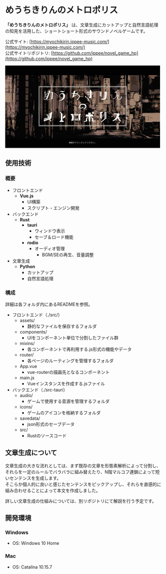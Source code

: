 # めうちきりんのメトロポリス

**「めうちきりんのメトロポリス」** は、文章生成にカットアップと自然言語処理の知見を活用した、ショートショート形式のサウンドノベルゲームです。  

公式サイト: [https://myochikirin.ippee-music.com/](https://myochikirin.ippee-music.com/)  
公式サイトリポジトリ: [https://github.com/ippee/novel_game_hp](https://github.com/ippee/novel_game_hp)  

![title](./assets/title.jpg)  

## 使用技術
### 概要
- フロントエンド
  - **Vue.js**
    - UI構築
    - スクリプト・エンジン開発
- バックエンド
  - **Rust**
    - **tauri**
      - ウィンドウ表示
      - セーブ＆ロード機能
    - **rodio**
      - オーディオ管理
        - BGM/SEの再生、音量調整
- 文章生成
  - **Python**
    - カットアップ
    - 自然言語処理

### 構成
詳細は各フォルダ内にあるREADMEを参照。

- フロントエンド（./src/）
  - assets/
    - 静的なファイルを保存するフォルダ
  - components/
    - UIをコンポーネント単位で分割したファイル群
  - mixins/
    - 各コンポーネントで再利用する.js形式の機能やデータ
  - router/
    - 各ページのルーティングを管理するフォルダ
  - App.vue
    - vue-routerの描画先となるコンポーネント
  - main.js
    - Vueインスタンスを作成する.jsファイル
- バックエンド（./src-tauri）
  - audio/
    - ゲームで使用する音源を管理するフォルダ
  - icons/
    - ゲームのアイコンを格納するフォルダ
  - savedata/
    - json形式のセーブデータ
  - src/
    - Rustのソースコード

## 文章生成について
文章生成の大きな流れとしては、まず既存の文章を形態素解析によって分割し、それらを一定のルールでバラバラに組み替えたり、N階マルコフ連鎖によって短いセンテンスを生成します。  
そこらか個人的に良いと感じたセンテンスをピックアップし、それらを直感的に組み合わせることによって本文を作成しました。  

詳しい文章生成の仕組みについては、別リポジトリにて解説を行う予定です。  

## 開発環境
### Windows
- OS: Windows 10 Home

### Mac
- OS: Catalina 10.15.7